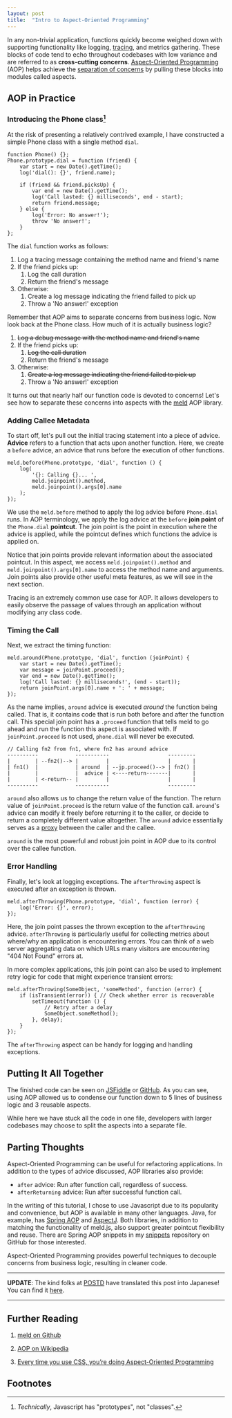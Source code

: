 ```yaml
---
layout: post
title:  "Intro to Aspect-Oriented Programming"
---
```


In any non-trivial application, functions quickly become weighed down with
supporting functionality like logging,
[tracing](https://en.wikipedia.org/wiki/Tracing_(software)), and metrics
gathering. These blocks of code tend to echo throughout codebases with low
variance and are referred to as **cross-cutting concerns**.
[Aspect-Oriented Programming](https://en.wikipedia.org/wiki/Aspect-oriented_programming)
(AOP) helps achieve the
[separation of concerns](https://en.wikipedia.org/wiki/Separation_of_concerns)
by pulling these blocks into modules called aspects.


## AOP in Practice

### Introducing the Phone class[^1]

At the risk of presenting a relatively contrived example, I have constructed a
simple Phone class with a single method `dial`.

    function Phone() {};
    Phone.prototype.dial = function (friend) {
        var start = new Date().getTime();
        log('dial(): {}', friend.name);

        if (friend && friend.picksUp) {
            var end = new Date().getTime();
            log('Call lasted: {} milliseconds', end - start);
            return friend.message;
        } else {
            log('Error: No answer!');
            throw 'No answer!';
        }
    };

The `dial` function works as follows:

1. Log a tracing message containing the method name and friend's name
2. If the friend picks up:
    1. Log the call duration
    2. Return the friend's message
3. Otherwise:
    1. Create a log message indicating the friend failed to pick up
    2. Throw a 'No answer!' exception

Remember that AOP aims to separate concerns from business logic. Now look back
at the Phone class. How much of it is actually business logic?

1. <strike>Log a debug message with the method name and friend's name</strike>
2. If the friend picks up:
    1. <strike>Log the call duration</strike>
    2. Return the friend's message
3. Otherwise:
    1. <strike>Create a log message indicating the friend failed to pick
        up</strike>
    2. Throw a 'No answer!' exception

It turns out that nearly half our function code is devoted to concerns! Let's
see how to separate these concerns into aspects with the
[meld](https://github.com/cujojs/meld) AOP library.


### Adding Callee Metadata

To start off, let's pull out the initial tracing statement into a piece of
advice. **Advice** refers to a function that acts upon another function. Here,
we create a `before` advice, an advice that runs before the execution of
other functions.

    meld.before(Phone.prototype, 'dial', function () {
        log(
            '{}: Calling {}... ',
            meld.joinpoint().method,
            meld.joinpoint().args[0].name
        );
    });

We use the `meld.before` method to apply the log advice before `Phone.dial`
runs. In AOP terminology, we apply the log advice at the `before`
**join point** of the `Phone.dial` **pointcut**. The join point is the point in
execution where the advice is applied, while the pointcut defines which
functions the advice is applied on.

Notice that join points provide relevant information about the associated
pointcut. In this aspect, we access `meld.joinpoint().method` and
`meld.joinpoint().args[0].name` to access the method name and arguments.
Join points also provide other useful meta features, as we will see in the next
section.

Tracing is an extremely common use case for AOP. It allows developers to easily
observe the passage of values through an application without modifying any
class code.


### Timing the Call

Next, we extract the timing function:

    meld.around(Phone.prototype, 'dial', function (joinPoint) {
        var start = new Date().getTime();
        var message = joinPoint.proceed();
        var end = new Date().getTime();
        log('Call lasted: {} milliseconds!', (end - start));
        return joinPoint.args[0].name + ': ' + message;
    });

As the name implies, `around` advice is executed *around* the function being
called. That is, it contains code that is run both before and after the
function call. This special join point has a `.proceed` function that tells
meld to go ahead and run the function this aspect is associated with. If
`joinPoint.proceed` is not used, `phone.dial` will never be executed.

    // Calling fn2 from fn1, where fn2 has around advice
    ----------            -----------                   ---------
    |        | --fn2()--> |         |                   |       |
    | fn1()  |            | around  | --jp.proceed()--> | fn2() |
    |        |            |  advice | <----return-------|       |
    |        | <-return-- |         |                   |       |
    ----------            -----------                   ---------

`around` also allows us to change the return value of the function. The return
value of `joinPoint.proceed` is the return value of the function call.
`around`'s advice can modify it freely before returning it to the caller, or
decide to return a completely different value altogether. The `around` advice
essentially serves as a [proxy](https://en.wikipedia.org/wiki/Proxy_pattern)
between the caller and the callee.

`around` is the most powerful and robust join point in AOP due to its control
over the callee function.


### Error Handling

Finally, let's look at logging exceptions. The `afterThrowing` aspect is
executed after an exception is thrown.

    meld.afterThrowing(Phone.prototype, 'dial', function (error) {
        log('Error: {}', error);
    });

Here, the join point passes the thrown exception to the `afterThrowing` advice.
`afterThrowing` is particularly useful for collecting metrics about where/why
an application is encountering errors. You can think of a web server
aggregating data on which URLs many visitors are encountering "404 Not Found"
errors at.

In more complex applications, this join point can also be used to implement
retry logic for code that might experience transient errors:

    meld.afterThrowing(SomeObject, 'someMethod', function (error) {
        if (isTransient(error)) { // Check whether error is recoverable
            setTimeout(function () {
                // Retry after a delay
                SomeObject.someMethod();
            }, delay);
        }
    });

The `afterThrowing` aspect can be handy for logging and handling exceptions.


## Putting It All Together

The finished code can be seen on [JSFiddle](http://jsfiddle.net/G2e22/) or
[GitHub](https://gist.github.com/abstractOwl/dbcc8ee5f9ac61323d33). As you can
see, using AOP allowed us to condense our function down to 5 lines of business
logic and 3 reusable aspects.

While here we have stuck all the code in one file, developers with larger
codebases may choose to split the aspects into a separate file.


## Parting Thoughts

Aspect-Oriented Programming can be useful for refactoring applications. In
addition to the types of advice discussed, AOP libraries also provide:

* `after` advice: Run after function call, regardless of success.
* `afterReturning` advice: Run after successful function call.

In the writing of this tutorial, I chose to use Javascript due to its
popularity and convenience, but AOP is available in many other languages.
Java, for example, has [Spring AOP](http://spring.io) and
[AspectJ](http://eclipse.org/aspectj). Both libraries, in addition to matching
the functionality of meld.js, also support greater pointcut flexibility and
reuse. There are Spring AOP snippets in my
[snippets](https://github.com/abstractOwl/snippets/tree/master/java/HelloAspects)
repository on GitHub for those interested.

Aspect-Oriented Programming provides powerful techniques to decouple concerns
from business logic, resulting in cleaner code.


---

**UPDATE**: The kind folks at [POSTD](http://www.postd.cc) have translated
this post into Japanese! You can find it
[here](http://postd.cc/intro-to-aop/).

---


## Further Reading

1. [meld on Github](https://github.com/cujojs/meld)

2. [AOP on Wikipedia](https://en.wikipedia.org/wiki/Aspect-oriented_programming)

3. [Every time you use CSS, you’re doing Aspect-Oriented Programming](http://plpatterns.com/post/482063133/every-time-you-use-css-youre-doing-aspect-oriented)


## Footnotes

[^1]: *Technically*, Javascript has "prototypes", not "classes".
